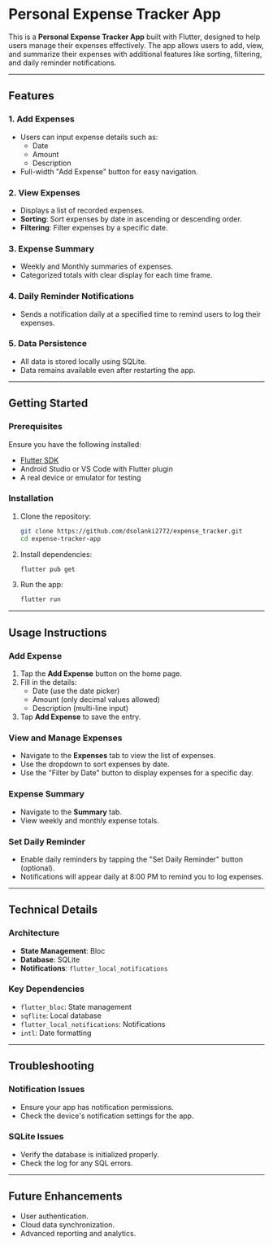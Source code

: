 # Personal Expense Tracker App

This is a **Personal Expense Tracker App** built with Flutter, designed to help users manage their expenses effectively. The app allows users to add, view, and summarize their expenses with additional features like sorting, filtering, and daily reminder notifications.

---

## Features

### 1. Add Expenses
- Users can input expense details such as:
    - Date
    - Amount
    - Description
- Full-width "Add Expense" button for easy navigation.

### 2. View Expenses
- Displays a list of recorded expenses.
- **Sorting**: Sort expenses by date in ascending or descending order.
- **Filtering**: Filter expenses by a specific date.

### 3. Expense Summary
- Weekly and Monthly summaries of expenses.
- Categorized totals with clear display for each time frame.

### 4. Daily Reminder Notifications
- Sends a notification daily at a specified time to remind users to log their expenses.

### 5. Data Persistence
- All data is stored locally using SQLite.
- Data remains available even after restarting the app.

---

## Getting Started

### Prerequisites
Ensure you have the following installed:
- [Flutter SDK](https://flutter.dev/docs/get-started/install)
- Android Studio or VS Code with Flutter plugin
- A real device or emulator for testing

### Installation

1. Clone the repository:
   ```bash
   git clone https://github.com/dsolanki2772/expense_tracker.git
   cd expense-tracker-app
   ```

2. Install dependencies:
   ```bash
   flutter pub get
   ```

3. Run the app:
   ```bash
   flutter run
   ```

---

## Usage Instructions

### Add Expense
1. Tap the **Add Expense** button on the home page.
2. Fill in the details:
    - Date (use the date picker)
    - Amount (only decimal values allowed)
    - Description (multi-line input)
3. Tap **Add Expense** to save the entry.

### View and Manage Expenses
- Navigate to the **Expenses** tab to view the list of expenses.
- Use the dropdown to sort expenses by date.
- Use the "Filter by Date" button to display expenses for a specific day.

### Expense Summary
- Navigate to the **Summary** tab.
- View weekly and monthly expense totals.

### Set Daily Reminder
- Enable daily reminders by tapping the "Set Daily Reminder" button (optional).
- Notifications will appear daily at 8:00 PM to remind you to log expenses.

---

## Technical Details

### Architecture
- **State Management**: Bloc
- **Database**: SQLite
- **Notifications**: `flutter_local_notifications`

### Key Dependencies
- `flutter_bloc`: State management
- `sqflite`: Local database
- `flutter_local_notifications`: Notifications
- `intl`: Date formatting

---

## Troubleshooting

### Notification Issues
- Ensure your app has notification permissions.
- Check the device's notification settings for the app.

### SQLite Issues
- Verify the database is initialized properly.
- Check the log for any SQL errors.

---

## Future Enhancements
- User authentication.
- Cloud data synchronization.
- Advanced reporting and analytics.